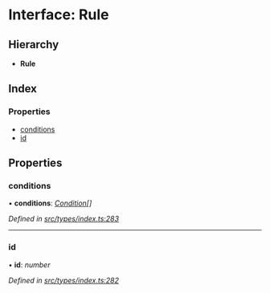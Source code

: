 # Interface: Rule

## Hierarchy

* **Rule**

## Index

### Properties

* [conditions](rule.md#conditions)
* [id](rule.md#id)

## Properties

###  conditions

• **conditions**: *[Condition](../globals.md#condition)[]*

*Defined in [src/types/index.ts:283](https://github.com/PolymathNetwork/polymesh-sdk/blob/0fbd815/src/types/index.ts#L283)*

___

###  id

• **id**: *number*

*Defined in [src/types/index.ts:282](https://github.com/PolymathNetwork/polymesh-sdk/blob/0fbd815/src/types/index.ts#L282)*

